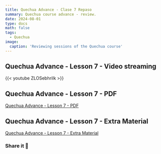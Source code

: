 ```yaml
---
title: Quechua Advance - Clase 7 Repaso
summary: Quechua course advance - review.
date: 2024-08-01
type: docs
math: false
tags:
  - Quechua
image:
  caption: 'Reviewing sessions of the Quechua course'
---
```


## Quechua Advance - Lesson 7 - Video streaming

{{< youtube ZLOSebhrilk >}} 

## Quechua Advance - Lesson 7 - PDF

[Quechua Advance - Lesson 7 - PDF](https://elwin.huamanquispe.com/course/quechua-advance/clase-7-repaso/7-clase-repaso.pdf)


## Quechua Advance - Lesson 7 - Extra Material

[Quechua Advance - Lesson 7 - Extra Material](https://elwin.huamanquispe.com/course/quechua-advance/clase-7-repaso/7-clase-repaso-instructivo.pdf)

### Share it 🙌